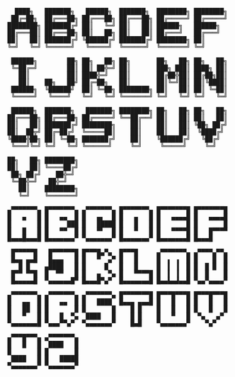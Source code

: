 <pre>
  ████╗   ███████╗   ██████╗  ███████╗  ████████╗ ████████╗  ██████╗  ██╗   ██╗
 ██╔═██╗  ██╔═══██╗ ██╔═══██╗ ██╔═══██╗ ██╔═════╝ ██╔═════╝ ██╔═══██╗ ██║   ██║
████████╗ ███████╔╝ ██║   ╚═╝ ██║   ██║ ██████╗   ██████╗   ██║   ╚═╝ ████████║
██╔═══██║ ██╔═══██╗ ██║   ██╗ ██║   ██║ ██╔═══╝   ██╔═══╝   ██║   ██╗ ██╔═══██║
██║   ██║ ███████╔╝ ╚██████╔╝ ███████╔╝ ████████╗ ██║       ╚██████╔╝ ██║   ██║
╚═╝   ╚═╝ ╚══════╝   ╚═════╝  ╚══════╝  ╚═══════╝ ╚═╝        ╚═════╝  ╚═╝   ╚═╝

 ██████╗        ██╗ ██╗   ██╗ ██╗       ██╗   ██╗ ██╗   ██╗  ██████╗  ███████╗ 
 ╚═██╔═╝        ██║ ██║ ██╬═╝ ██║       ███╗ ███║ ████╗ ██║ ██╔═══██╗ ██╔═══██╗
   ██║          ██║ ████╬═╝   ██║       ██╔██╬██║ ██╔██╗██║ ██║   ██║ ███████╔╝
   ██║    ██╗   ██╝ ██╔═██╗   ██║       ██║╚═╝██║ ██║╚████║ ██║   ██║ ██╔════╝ 
 ██████╗  ╚██████╝  ██║ ╚═██╗ ████████╗ ██║   ██║ ██║ ╚═██║ ╚██████╔╝ ██║      
 ╚═════╝   ╚════╝   ╚═╝   ╚═╝ ╚═══════╝ ╚═╝   ╚═╝ ╚═╝   ╚═╝  ╚═════╝  ╚═╝       

 ██████╗  ███████╗   ███████╗ ████████╗ ██╗   ██╗ ██╗   ██╗ ██╗   ██╗ ██╗   ██╗
██╔═══██╗ ██╔═══██╗ ██╔═════╝ ╚══██╔══╝ ██║   ██║ ██║   ██║ ██║   ██║  ██  ██╬╝
██║   ██║ ███████╔╝ ████████╗    ██║    ██║   ██║ ╚██╗ ██╔╝ ██║██╗██║    ██╬═╝  
██║  ██╦╝ ██╔═██╔╝  ╚═════██║    ██║    ██║   ██║  ╚████╔╝  ███╬═███║  ██╬═██╗ 
╚████╬██╗ ██║ ╚═██╗ ███████╔╝    ██║    ╚██████╔╝   ╚██╔╝   ██╔╝ ╚██║ ██╦╝ ╚██╗
 ╚═══╝╚═╝ ╚═╝   ╚═╝ ╚══════╝     ╚═╝     ╚═════╝     ╚═╝    ╚═╝   ╚═╝ ╚═╝   ╚═╝

██╗   ██╗ ████████╗
██║   ██║ ╚════██╔╝
 ██╗ ██╔╝    ██╬═╝  
 ╚═██╬═╝   ██╬═╝   
   ██║    ████████╗
   ╚═╝    ╚═══════╝

▄▀▀▀▀▀▀▀▄ █▀▀▀▀▀▀▀▄ ▄▀▀▀▀▀▀▀▄ █▀▀▀▀▀▀▀▄ █▀▀▀▀▀▀▀█ █▀▀▀▀▀▀▀█ ▄▀▀▀▀▀▀▀▄ █▀▀▀█▀▀▀█
█   ▄   █ █   ▄▄  █ █   ▄▖  █ █   ▄   █ █   ▄▄▄▄█ █   ▄▄▄▄█ █   ▄▄▄▄█ █   █   █
█       █ █     ███ █   █████ █   █   █ █       █ █       █ █   █▀▀▀█ █       █
█   █   █ █   ▀▀  █ █   ▀▘  █ █   ▀   █ █   ▀▀▀▀█ █   █▀▀▀▀ █   ▀   █ █   █   █
█▄▄▄█▄▄▄█ █▄▄▄▄▄▄▄▀ ▀▄▄▄▄▄▄▄▀ █▄▄▄▄▄▄▄▀ █▄▄▄▄▄▄▄█ █▄▄▄█     ▀▄▄▄▄▄▄▄▀ █▄▄▄█▄▄▄█

 █▀▀▀▀▀█   █▀▀▀▀▀▀█ █▀▀▀█▄▀▄  █▀▀▀█     ▄▀▀▀▀▀▀▀▄ ▄▀▀▀▀▄▀▀▄ ▄▀▀▀▀▀▀▀▄ ▄▀▀▀▀▀▀▀▄
 █▄▄ ▄▄█   █▄▄▄   █ █   ▀  ▄▀ █   █     █  ▖ ▗  █ █    █  █ █   ▄   █ █   ▄▄  █
   █ █    ▄████   █ █     █   █   █     █  ▌ ▐  █ █  █ █  █ █   █   █ █       █
 █▀▀ ▀▀█  █  ▀▀   █ █   ▄  ▀▄ █   ▀▀▀▀█ █  ▌ ▐  █ █  █    █ █   ▀   █ █   █▀▀▀ 
 █▄▄▄▄▄█  ▀▄▄▄▄▄▄█▀ █▄▄▄█▀▄▀  █▄▄▄▄▄▄▄█ █▄▄▙▄▟▄▄█ ▀▄▄▀▄▄▄▄▀ ▀▄▄▄▄▄▄▄▀ ▀▄▄▄▀    

▄▀▀▀▀▀▀▀▄ ▄▀▀▀▀▀▀▀▄ ▄▀▀▀▀▀▀▀▄ █▀▀▀▀▀▀▀█ █▀▀▀█▀▀▀█ █▀▀▀█▀▀▀█ █▀▀▛▀▜▀▀█ █▀▀▄ ▄▀▀█
█   ▄▄  █ █   ▄▄  █ █   ████  █▄▄▄ ▄▄▄█ █   █   █ █   █   █ █  ▌ ▐  █ ▀▀▄ ▀ ▄▀▀
█   ██  █ █       █ █       █    █ █    █   █   █ █   █   █ █  ▌ ▐  █    █ █   
█   ▀   █ █   █  ▀▄  ████   █    █ █    █   ▀   █  ▀▄   ▄▀  █  ▘ ▝  █ ▄▄▀ ▄ ▀▄▄
▀▄▄▄▄▄▄▄█ ▀▄▄▄▀▀▄▀  ▀▄▄▄▄▄▄▄▀    █▄█    ▀▄▄▄▄▄▄▄▀    ▀▄▀    ▀▄▄▄▄▄▄▄▀ █▄▄▀ ▀▄▄█

▄▀▀▀█▀▀▀▄ ▄▀▀▀▀▀▀▀▄
█   █   █  ████   █
█       █ █       █
 ████   █ █   █████
▀▄▄▄▄▄▄▄▀ ▀▄▄▄▄▄▄▄▀
</pre>
